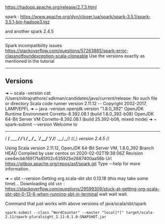https://hadoop.apache.org/release/2.7.3.html

spark : https://www.apache.org/dyn/closer.lua/spark/spark-3.5.1/spark-3.5.1-bin-hadoop3.tgz

and another spark 2.4.5

---

Spark incompatibility issues
https://stackoverflow.com/questions/57263865/spark-error-classnotfoundexception-scala-cloneable
Use the versions exactly as mentioned in the tutorial

--- 

## Versions 


➜  ~ scala -version
cat: /Users/nitirajrathore/.sdkman/candidates/java/current/release: No such file or directory
Scala code runner version 2.11.12 -- Copyright 2002-2017, LAMP/EPFL
➜  ~ java -version
openjdk version "1.8.0_392"
OpenJDK Runtime Environment Corretto-8.392.08.1 (build 1.8.0_392-b08)
OpenJDK 64-Bit Server VM Corretto-8.392.08.1 (build 25.392-b08, mixed mode)
➜  ~ spark-submit --version
Welcome to
____              __
/ __/__  ___ _____/ /__
_\ \/ _ \/ _ `/ __/  '_/
/___/ .__/\_,_/_/ /_/\_\   version 2.4.5
/_/

Using Scala version 2.11.12, OpenJDK 64-Bit Server VM, 1.8.0_392
Branch HEAD
Compiled by user centos on 2020-02-02T19:38:06Z
Revision cee4ecbb16917fa85f02c635925e2687400aa56b
Url https://gitbox.apache.org/repos/asf/spark.git
Type --help for more information.


➜  ~ sbt --version
Getting org.scala-sbt sbt 0.13.18  (this may take some time)...
Downloading old   `sbt` : https://stackoverflow.com/questions/29599309/stuck-at-getting-org-scala-sbt-sbt-0-13-6-when-running-sbt-in-terminal
wait wait wait.


Command that just works with above versions of java/scala/sbt/spark

``spark-submit --class "WordCounter" --master "local[*]" target/scala-2.11/spark-pluralsight_2.11-0.1.0-SNAPSHOT.jar``






